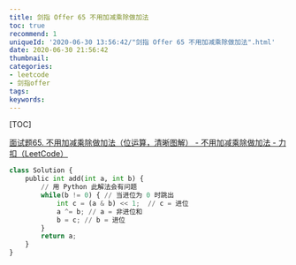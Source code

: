 ```yaml
---
title: 剑指 Offer 65 不用加减乘除做加法
toc: true
recommend: 1
uniqueId: '2020-06-30 13:56:42/"剑指 Offer 65 不用加减乘除做加法".html'
date: 2020-06-30 21:56:42
thumbnail:
categories:
- leetcode
- 剑指offer
tags:
keywords:
---
```


[TOC]

<!--more-->

[面试题65. 不用加减乘除做加法（位运算，清晰图解） - 不用加减乘除做加法 - 力扣（LeetCode）](https://leetcode-cn.com/problems/bu-yong-jia-jian-cheng-chu-zuo-jia-fa-lcof/solution/mian-shi-ti-65-bu-yong-jia-jian-cheng-chu-zuo-ji-7/)

```python
class Solution {
    public int add(int a, int b) {
        // 用 Python 此解法会有问题
        while(b != 0) { // 当进位为 0 时跳出
            int c = (a & b) << 1;  // c = 进位
            a ^= b; // a = 非进位和
            b = c; // b = 进位
        }
        return a;
    }
}
```

